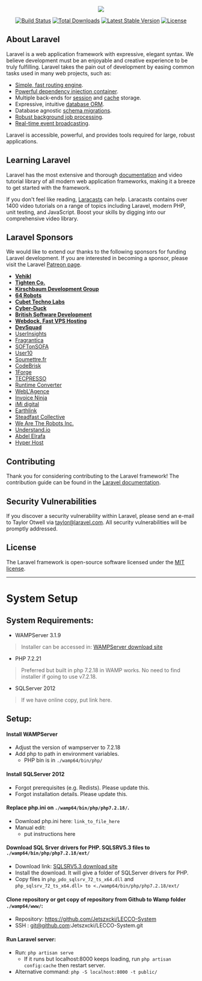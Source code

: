 <p align="center"><img src="https://laravel.com/assets/img/components/logo-laravel.svg"></p>

<p align="center">
<a href="https://travis-ci.org/laravel/framework"><img src="https://travis-ci.org/laravel/framework.svg" alt="Build Status"></a>
<a href="https://packagist.org/packages/laravel/framework"><img src="https://poser.pugx.org/laravel/framework/d/total.svg" alt="Total Downloads"></a>
<a href="https://packagist.org/packages/laravel/framework"><img src="https://poser.pugx.org/laravel/framework/v/stable.svg" alt="Latest Stable Version"></a>
<a href="https://packagist.org/packages/laravel/framework"><img src="https://poser.pugx.org/laravel/framework/license.svg" alt="License"></a>
</p>

## About Laravel

Laravel is a web application framework with expressive, elegant syntax. We believe development must be an enjoyable and creative experience to be truly fulfilling. Laravel takes the pain out of development by easing common tasks used in many web projects, such as:

- [Simple, fast routing engine](https://laravel.com/docs/routing).
- [Powerful dependency injection container](https://laravel.com/docs/container).
- Multiple back-ends for [session](https://laravel.com/docs/session) and [cache](https://laravel.com/docs/cache) storage.
- Expressive, intuitive [database ORM](https://laravel.com/docs/eloquent).
- Database agnostic [schema migrations](https://laravel.com/docs/migrations).
- [Robust background job processing](https://laravel.com/docs/queues).
- [Real-time event broadcasting](https://laravel.com/docs/broadcasting).

Laravel is accessible, powerful, and provides tools required for large, robust applications.

## Learning Laravel

Laravel has the most extensive and thorough [documentation](https://laravel.com/docs) and video tutorial library of all modern web application frameworks, making it a breeze to get started with the framework.

If you don't feel like reading, [Laracasts](https://laracasts.com) can help. Laracasts contains over 1400 video tutorials on a range of topics including Laravel, modern PHP, unit testing, and JavaScript. Boost your skills by digging into our comprehensive video library.

## Laravel Sponsors

We would like to extend our thanks to the following sponsors for funding Laravel development. If you are interested in becoming a sponsor, please visit the Laravel [Patreon page](https://patreon.com/taylorotwell).

- **[Vehikl](https://vehikl.com/)**
- **[Tighten Co.](https://tighten.co)**
- **[Kirschbaum Development Group](https://kirschbaumdevelopment.com)**
- **[64 Robots](https://64robots.com)**
- **[Cubet Techno Labs](https://cubettech.com)**
- **[Cyber-Duck](https://cyber-duck.co.uk)**
- **[British Software Development](https://www.britishsoftware.co)**
- **[Webdock, Fast VPS Hosting](https://www.webdock.io/en)**
- **[DevSquad](https://devsquad.com)**
- [UserInsights](https://userinsights.com)
- [Fragrantica](https://www.fragrantica.com)
- [SOFTonSOFA](https://softonsofa.com/)
- [User10](https://user10.com)
- [Soumettre.fr](https://soumettre.fr/)
- [CodeBrisk](https://codebrisk.com)
- [1Forge](https://1forge.com)
- [TECPRESSO](https://tecpresso.co.jp/)
- [Runtime Converter](http://runtimeconverter.com/)
- [WebL'Agence](https://weblagence.com/)
- [Invoice Ninja](https://www.invoiceninja.com)
- [iMi digital](https://www.imi-digital.de/)
- [Earthlink](https://www.earthlink.ro/)
- [Steadfast Collective](https://steadfastcollective.com/)
- [We Are The Robots Inc.](https://watr.mx/)
- [Understand.io](https://www.understand.io/)
- [Abdel Elrafa](https://abdelelrafa.com)
- [Hyper Host](https://hyper.host)

## Contributing

Thank you for considering contributing to the Laravel framework! The contribution guide can be found in the [Laravel documentation](https://laravel.com/docs/contributions).

## Security Vulnerabilities

If you discover a security vulnerability within Laravel, please send an e-mail to Taylor Otwell via [taylor@laravel.com](mailto:taylor@laravel.com). All security vulnerabilities will be promptly addressed.

## License

The Laravel framework is open-source software licensed under the [MIT license](https://opensource.org/licenses/MIT).

----
# System Setup

## System Requirements:
- WAMPServer 3.1.9
> Installer can be accessed in: [WAMPServer download site](http://wampserver.aviatechno.net/)
- PHP 7.2.21
> Preferred but built in php 7.2.18 in WAMP works.
> No need to find installer if going to use v7.2.18.
- SQLServer 2012
> If we have online copy, put link here.

## Setup:
#### Install WAMPServer
- Adjust the version of wampserver to 7.2.18
- Add php to path in environment variables.
    - PHP bin is in `./wamp64/bin/php/`

#### Install SQLServer 2012
- Forgot prerequisites (e.g. Redists). Please update this.
- Forgot installation details. Please update this.

#### Replace php.ini on `./wamp64/bin/php/php7.2.18/`.
- Download php.ini here: `link_to_file_here`
- Manual edit:
    - put instructions here

#### Download SQL Srver drivers for PHP. SQLSRV5.3 files to `./wamp64/bin/php/php7.2.18/ext/`
- Download link: [SQLSRV5.3 download site](https://www.microsoft.com/en-us/download/details.aspx?id=57163&WT.mc_id=rss_alldownloads_devresources)
- Install the download. It will give a folder of SQLServer drivers for PHP.
- Copy files in `php_pdo_sqlsrv_72_ts_x64.dll` and `php_sqlsrv_72_ts_x64.dll> to <./wamp64/bin/php/php7.2.18/ext/`

#### Clone repository or get copy of repository from Github to Wamp folder `./wamp64/www/`:
- Repository: https://github.com/Jetszxcki/LECCO-System
- SSH : git@github.com:Jetszxcki/LECCO-System.git

#### Run Laravel server:
- Run: `php artisan serve`
    - If it runs but localhost:8000 keeps loading, run `php artisan config:cache` then restart server.
- Alternative command: `php -S localhost:8000 -t public/`
